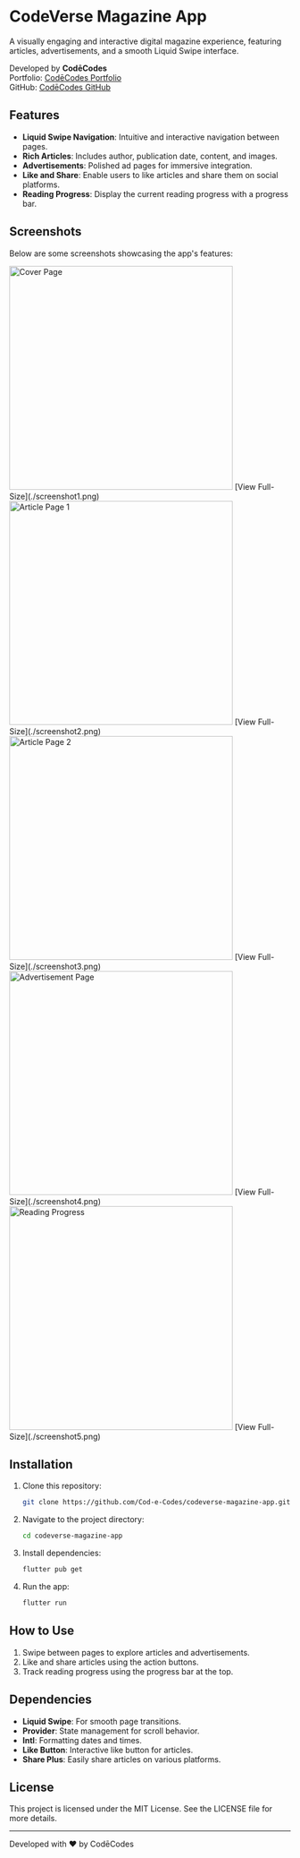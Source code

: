 
# CodeVerse Magazine App

A visually engaging and interactive digital magazine experience, featuring articles, advertisements, and a smooth Liquid Swipe interface.

Developed by **CodēCodes**  
Portfolio: [CodēCodes Portfolio](https://www.cod-e-codes.com/)  
GitHub: [CodēCodes GitHub](https://github.com/Cod-e-Codes)

## Features
- **Liquid Swipe Navigation**: Intuitive and interactive navigation between pages.
- **Rich Articles**: Includes author, publication date, content, and images.
- **Advertisements**: Polished ad pages for immersive integration.
- **Like and Share**: Enable users to like articles and share them on social platforms.
- **Reading Progress**: Display the current reading progress with a progress bar.

## Screenshots

Below are some screenshots showcasing the app's features:

<img src="./screenshot1.png" alt="Cover Page" width="400" />  
[View Full-Size](./screenshot1.png)

<img src="./screenshot2.png" alt="Article Page 1" width="400" />  
[View Full-Size](./screenshot2.png)

<img src="./screenshot3.png" alt="Article Page 2" width="400" />  
[View Full-Size](./screenshot3.png)

<img src="./screenshot4.png" alt="Advertisement Page" width="400" />  
[View Full-Size](./screenshot4.png)

<img src="./screenshot5.png" alt="Reading Progress" width="400" />  
[View Full-Size](./screenshot5.png)

## Installation
1. Clone this repository:
   ```bash
   git clone https://github.com/Cod-e-Codes/codeverse-magazine-app.git
   ```
2. Navigate to the project directory:
   ```bash
   cd codeverse-magazine-app
   ```
3. Install dependencies:
   ```bash
   flutter pub get
   ```
4. Run the app:
   ```bash
   flutter run
   ```

## How to Use
1. Swipe between pages to explore articles and advertisements.
2. Like and share articles using the action buttons.
3. Track reading progress using the progress bar at the top.

## Dependencies
- **Liquid Swipe**: For smooth page transitions.
- **Provider**: State management for scroll behavior.
- **Intl**: Formatting dates and times.
- **Like Button**: Interactive like button for articles.
- **Share Plus**: Easily share articles on various platforms.

## License
This project is licensed under the MIT License. See the LICENSE file for more details.

---

Developed with ❤️ by CodēCodes
